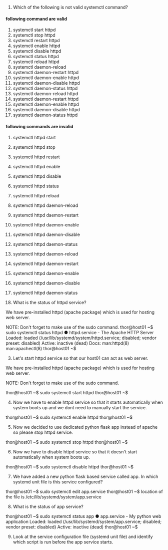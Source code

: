 1) Which of the following is not valid systemctl command?

#### following command are valid
1) systemctl start httpd
2) systemctl stop httpd
3) systemctl restart httpd
4) systemctl enable httpd
5) systemctl disable httpd
6) systemctl status httpd
7) systemctl reload httpd
8) systemctl daemon-reload
9) systemctl daemon-restart httpd
10) systemctl daemon-enable httpd
11) systemctl daemon-disable httpd
12) systemctl daemon-status httpd
13) systemctl daemon-reload httpd
14) systemctl daemon-restart httpd
15) systemctl daemon-enable httpd
16) systemctl daemon-disable httpd
17) systemctl daemon-status httpd

#### following commands are invalid
1) systemctl httpd start
2) systemctl httpd stop
3) systemctl httpd restart
4) systemctl httpd enable
5) systemctl httpd disable
6) systemctl httpd status
7) systemctl httpd reload
8) systemctl httpd daemon-reload
9) systemctl httpd daemon-restart
10) systemctl httpd daemon-enable
11) systemctl httpd daemon-disable
12) systemctl httpd daemon-status
13) systemctl httpd daemon-reload
14) systemctl httpd daemon-restart
15) systemctl httpd daemon-enable
16) systemctl httpd daemon-disable
17) systemctl httpd daemon-status


2) What is the status of httpd service?

We have pre-installed httpd (apache package) which is used for hosting web server.


NOTE: Don't forget to make use of the sudo command.
thor@host01 ~$ sudo systemctl status httpd
● httpd.service - The Apache HTTP Server
   Loaded: loaded (/usr/lib/systemd/system/httpd.service; disabled; vendor preset: disabled)
   Active: inactive (dead)
     Docs: man:httpd(8)
           man:apachectl(8)
thor@host01 ~$

3) Let's start httpd service so that our host01 can act as web server.


We have pre-installed httpd (apache package) which is used for hosting web server.


NOTE: Don't forget to make use of the sudo command.

thor@host01 ~$ sudo systemctl start httpd
thor@host01 ~$


4) Now we have to enable httpd service so that it starts automatically when system boots up and we dont need to manually start the service.


thor@host01 ~$ sudo systemctl enable httpd
thor@host01 ~$

5) Now we decided to use dedicated python flask app instead of apache so please stop httpd service.

thor@host01 ~$ sudo systemctl stop httpd
thor@host01 ~$

6) Now we have to disable httpd service so that it doesn't start automatically when system boots up.

thor@host01 ~$ sudo systemctl disable httpd
thor@host01 ~$

7) We have added a new python flask based service called app. In which systemd unit file is this service configured?


thor@host01 ~$ sudo systemctl edit app.service
thor@host01 ~$
location of the file is /etc/lib/systemd/system/app.service

8) What is the status of app service?

thor@host01 ~$ sudo systemctl status app
● app.service - My python web application
   Loaded: loaded (/usr/lib/systemd/system/app.service; disabled; vendor preset: disabled)
   Active: inactive (dead)
thor@host01 ~$ 


9) Look at the service configuration file (systemd unit file) and identify which script is run before the app service starts.






